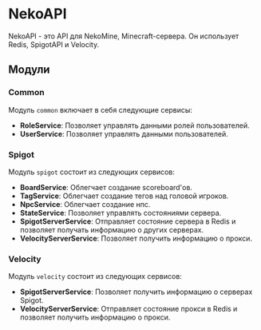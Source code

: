 # NekoAPI

NekoAPI - это API для NekoMine, Minecraft-сервера. Он использует Redis, SpigotAPI и Velocity.

## Модули

### Common

Модуль `common` включает в себя следующие сервисы:

- **RoleService**: Позволяет управлять данными ролей пользователей.
- **UserService**: Позволяет управлять данными пользователей.

### Spigot

Модуль `spigot` состоит из следующих сервисов:

- **BoardService**: Облегчает создание scoreboard'ов.
- **TagService**: Облегчает создание тегов над головой игроков.
- **NpcService**: Облегчает создание нпс.
- **StateService**: Позволяет управлять состояниями сервера.
- **SpigotServerService**: Отправляет состояние сервера в Redis и позволяет получать информацию о других серверах.
- **VelocityServerService**: Позволяет получить информацию о прокси.

### Velocity

Модуль `velocity` состоит из следующих сервисов:

- **SpigotServerService**: Позволяет получить информацию о серверах Spigot.
- **VelocityServerService**: Отправляет состояние прокси в Redis и позволяет получить информацию о прокси.